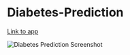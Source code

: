 # Diabetes-Prediction
[Link to app](https://diabetes-prediction49.herokuapp.com/)

<img src="https://i.ibb.co/89z3jwW/Screenshot-40.png" alt="Diabetes Prediction Screenshot" border="0"></a><br /><a target='_blank' href='https://diabetes-prediction49.herokuapp.com/'><br />
